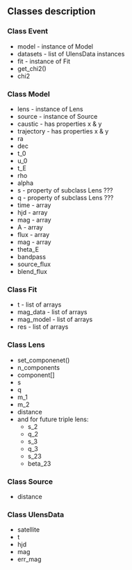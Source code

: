 ## Classes description


### Class Event
* model - instance of Model
* datasets - list of UlensData instances
* fit - instance of Fit
* get_chi2()
* chi2

### Class Model
* lens - instance of Lens
* source - instance of Source
* caustic - has properties x & y
* trajectory - has properties x & y
* ra
* dec
* t_0
* u_0
* t_E
* rho
* alpha
* s - property of subclass Lens ???
* q - property of subclass Lens ???
* time - array
* hjd - array
* mag - array
* A - array
* flux - array
* mag - array
* theta_E
* bandpass
* source_flux
* blend_flux

### Class Fit
* t - list of arrays
* mag_data - list of arrays
* mag_model - list of arrays
* res - list of arrays

### Class Lens
* set_componenet()
* n_components
* component[]
* s
* q
* m_1
* m_2
* distance
* and for future triple lens:
  * s_2
  * q_2
  * s_3
  * q_3
  * s_23
  * beta_23

### Class Source
* distance

### Class UlensData
* satellite
* t
* hjd
* mag
* err_mag


